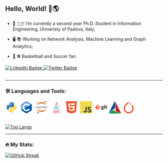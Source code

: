 ## Hello, World! 👋🌎

- :telescope: 🇮🇹 I’m currently a second year Ph.D. Student in Information Engineering, Univeristy of Padova, Italy;

- 🖥️ 📚 Working on Network Analysis, Machine Learning and Graph Analytics;

- 🏀 ⚽ Basketball and Soccer fan. 


<div id="badges">
  <a href="https://www.linkedin.com/in/cristian-boldrin">
    <img src="https://img.shields.io/badge/LinkedIn-blue?style=for-the-badge&logo=linkedin&logoColor=white" alt="LinkedIn Badge"/>
  </a>

  <!--
  <a href="your-youtube-URL">
    <img src="https://img.shields.io/badge/YouTube-red?style=for-the-badge&logo=youtube&logoColor=white" alt="Youtube Badge"/>
  </a>
  -->
  
  <a href="https://x.com/CristianBold4">
    <img src="https://img.shields.io/badge/X-black?style=for-the-badge&logo=X&logoColor=white" alt="Twitter Badge"/>
  </a>


<br>
<img src="https://komarev.com/ghpvc/?username=CristianBold4&style=flat-square&color=blue" alt=""/>

</div>

---

### :hammer_and_wrench: Languages and Tools:
<div>
  <img src="https://github.com/devicons/devicon/blob/master/icons/python/python-original.svg" title="Python" alt="Python" width="40" height="40"/>&nbsp;
  <img src="https://github.com/devicons/devicon/blob/master/icons/c/c-original.svg" title="C" alt="C" width="40" height="40"/>&nbsp;
  <img src="https://github.com/devicons/devicon/blob/master/icons/jupyter/jupyter-original-wordmark.svg" title="Jupyter" alt="Jupyter" width="40" height="40"/>&nbsp;
  <img src="https://github.com/devicons/devicon/blob/master/icons/java/java-original-wordmark.svg" title="Java" alt="Java" width="40" height="40"/>&nbsp;
  <img src="https://github.com/devicons/devicon/blob/master/icons/html5/html5-original.svg" title="HTML5" alt="HTML" width="40" height="40"/>&nbsp;
  <img src="https://github.com/devicons/devicon/blob/master/icons/javascript/javascript-original.svg" title="JavaScript" alt="JavaScript" width="40" height="40"/>&nbsp;
  <img src="https://github.com/devicons/devicon/blob/master/icons/git/git-original-wordmark.svg" title="Git" **alt="Git" width="40" height="40"/>
  <img src="https://github.com/devicons/devicon/blob/master/icons/cmake/cmake-original.svg" title="Cmake" **alt="Cmake" width="40" height="40"/>
  <img src="https://github.com/devicons/devicon/blob/master/icons/pytorch/pytorch-original.svg" title="Torch" **alt="Torch" width="40" height="40"/>
  
</div>

<!--
[![Top Langs](https://github-readme-stats.vercel.app/api/top-langs/?username=CristianBold4)](https://github.com/anuraghazra/github-readme-stats)
-->
<br>

[![Top Langs](https://github-readme-stats.vercel.app/api/top-langs/?username=CristianBold4&layout=compact&theme=vision-friendly-dark&exclude_repo=HandSegmentationCV,DeepLearningHW,learnopencv,AI-project,ReinforcementLearning_HWs,PP4DS-E)](https://github.com/anuraghazra/github-readme-stats)


---

### :fire: My Stats:

[![GitHub Streak](http://github-readme-streak-stats.herokuapp.com?user=CristianBold4&theme=dark&background=000000)](https://git.io/streak-stats)


<!--
<div id="header" align="center">
  <img src="https://media.giphy.com/media/M9gbBd9nbDrOTu1Mqx/giphy.gif" width="100"/>
</div>
-->

<!--
**CristianBold4/CristianBold4** is a ✨ _special_ ✨ repository because its `README.md` (this file) appears on your GitHub profile.

Here are some ideas to get you started:

- 🔭 I’m currently working on ...
- 🌱 I’m currently learning ...
- 👯 I’m looking to collaborate on ...
- 🤔 I’m looking for help with ...
- 💬 Ask me about ...
- 📫 How to reach me: ...
- 😄 Pronouns: ...
- ⚡ Fun fact: ...
-->

